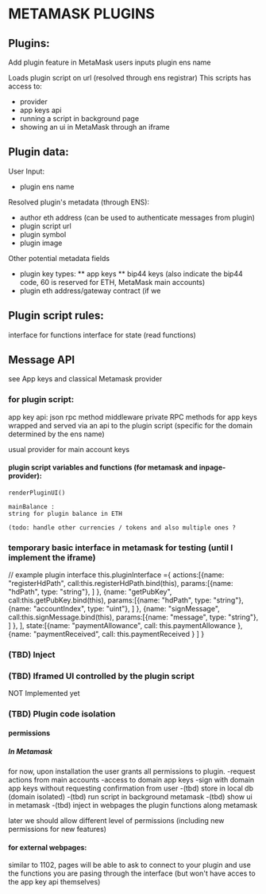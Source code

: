 # METAMASK PLUGINS

## Plugins:

Add plugin feature in MetaMask
users inputs plugin ens name

Loads plugin script on url (resolved through ens registrar)
This scripts has access to:
* provider
* app keys api
* running a script in background page
* showing an ui in MetaMask through an iframe


## Plugin data:

User Input:
* plugin ens name

Resolved plugin's metadata (through ENS):
* author eth address (can be used to authenticate messages from plugin)
* plugin script url
* plugin symbol
* plugin image

Other potential metadata fields
* plugin key types:
** app keys
** bip44 keys (also indicate the bip44 code, 60 is reserved for ETH, MetaMask main accounts)
* plugin eth address/gateway contract (if we 

## Plugin script rules:

interface for functions
interface for state (read functions)


## Message API

see App keys
and classical Metamask provider

### for plugin script:

app key api:
json rpc method middleware
private RPC methods for app keys
wrapped and served via an api to the plugin script (specific for the domain determined by the ens name)

usual provider for main account keys


#### plugin script variables and functions (for metamask and inpage-provider):

	renderPluginUI()
	
	mainBalance :
	string for plugin balance in ETH
	
	(todo: handle other currencies / tokens and also multiple ones ?

### temporary basic interface in metamask for testing (until I implement the iframe)

// example plugin interface
    this.pluginInterface ={
        actions:[{name: "registerHdPath",
    		  call:this.registerHdPath.bind(this),
    		  params:[{name: "hdPath",
    			   type: "string"},
    			 ]
    		 },
		 {name: "getPubKey",
    		  call:this.getPubKey.bind(this),
    		  params:[{name: "hdPath",
			   type: "string"},
			  {name: "accountIndex",
    			   type: "uint"},
    			 ]
    		 },
		 {name: "signMessage",
    		  call:this.signMessage.bind(this),
    		  params:[{name: "message",
    			   type: "string"},
    			 ]
    		 },
    		],
      state:[{name: "paymentAllowance",
    	      call: this.paymentAllowance
    	     },
    	     {name: "paymentReceived",
    	      call: this.paymentReceived
    	     }
    	    ]
    }


### (TBD) Inject

### (TBD) Iframed UI controlled by the plugin script

NOT Implemented yet

### (TBD) Plugin code isolation

#### permissions

##### In Metamask
for now, upon installation the user grants all permissions to plugin.
-request actions from main accounts
-access to domain app keys
-sign with domain app keys without requesting confirmation from user
-(tbd) store in local db (domain isolated)
-(tbd) run script in background metamask
-(tbd) show ui in metamask
-(tbd) inject in webpages the plugin functions along metamask

later we should allow different level of permissions (including new permissions for new features)


#### for external webpages:

similar to 1102, pages will be able to ask to connect to your plugin and use the functions you are pasing through the interface (but won't have acces to the app key api themselves)




